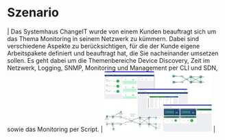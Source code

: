 <!--LS10.2-Szenario-->
# Szenario

| Das Systemhaus ChangeIT wurde von einem Kunden beauftragt sich um das Thema Monitoring in seinem Netzwerk zu kümmern. Dabei sind verschiedene Aspekte zu berücksichtigen, für die der Kunde eigene Arbeitspakete definiert und beauftragt hat, die Sie nacheinander umsetzen sollen. Es geht dabei um die Themenbereiche Device Discovery, Zeit im Netzwerk, Logging, SNMP, Monitoring und Management per CLI und SDN, sowie das Monitoring per Script. | ![LS 10.1 Titelbild](Grafiken/LS10_2_Titelbild.jpg) |

<!--LS10.2-Szenario-->
